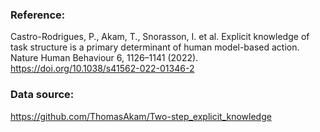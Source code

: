### Reference:

Castro-Rodrigues, P., Akam, T., Snorasson, I. et al. 
Explicit knowledge of task structure is a primary determinant of human model-based action. 
Nature Human Behaviour 6, 1126–1141 (2022). https://doi.org/10.1038/s41562-022-01346-2



### Data source:

https://github.com/ThomasAkam/Two-step_explicit_knowledge
